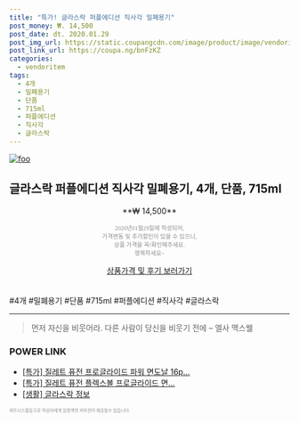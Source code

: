 ```yaml
--- 
title: "특가! 글라스락 퍼플에디션 직사각 밀폐용기" 
post_money: ₩. 14,500 
post_date: dt. 2020.01.29 
post_img_url: https://static.coupangcdn.com/image/product/image/vendoritem/2019/09/11/3072058221/c33c5284-3fb8-4708-82f6-5ea8b1ece850.jpg 
post_link_url: https://coupa.ng/bnFzKZ 
categories: 
  - vendoritem 
tags: 
  - 4개 
  - 밀폐용기 
  - 단품 
  - 715ml 
  - 퍼플에디션 
  - 직사각 
  - 글라스락 
--- 
```

[![foo](https://static.coupangcdn.com/image/product/image/vendoritem/2019/09/11/3072058221/c33c5284-3fb8-4708-82f6-5ea8b1ece850.jpg)](https://coupa.ng/bnFzKZ) 

## 글라스락 퍼플에디션 직사각 밀폐용기, 4개, 단품, 715ml 
<p style="text-align: center;">**₩ 14,500**</p> 
<p style="text-align: center;"><span style="color: #898c8f; font-family: Georgia,Times,serif; font-size: 0.75em;">2020년01월29일에 작성되어, <br>가격변동 및 추가할인이 있을 수 있으니,<br> 상품 가격을 꼭!확인해주세요.<br>행복하세요~</span> 
</p>	 
<div markdown="0" style="text-align: center;"><a href="https://coupa.ng/bnFzKZ" class="btn btn--success">상품가격 및 후기 보러가기</a></div> 
<br><br> 
  #4개 #밀폐용기 #단품 #715ml #퍼플에디션 #직사각 #글라스락 
<hr> 

> 먼저 자신을 비웃어라. 다른 사람이 당신을 비웃기 전에  – 엘사 맥스웰 


### POWER LINK

* <a href="https://blog.naver.com/an0733/221785996174" target="_blank">[특가] 질레트 퓨전 프로글라이드 파워 면도날 16p...</a>
* <a href="https://blog.naver.com/sakai111/221785996182" target="_blank">[특가] 질레트 퓨전 플렉스볼 프로글라이드 면...</a>
* <a href="https://blog.naver.com/sakai111/221767227517" target="_blank"> [생활] 글라스락 정보 </a>

<span style="color: #898c8f; font-family: Georgia,Times,serif; font-size: 0.55em;">파트너스활동으로 작성자에게 일정액의 커미션이 제공될수 있습니다.</span> 
